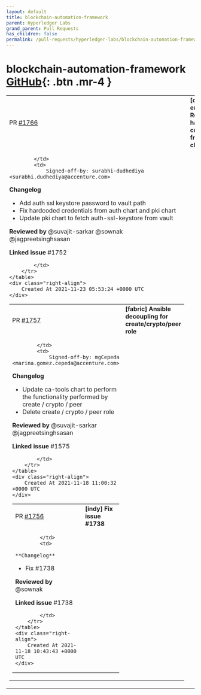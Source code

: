 ```yaml
---
layout: default
title: blockchain-automation-framework
parent: Hyperledger Labs
grand_parent: Pull Requests
has_children: false
permalink: /pull-requests/hyperledger-labs/blockchain-automation-framework
---
```


# blockchain-automation-framework <span class="fs-3 right-align">[GitHub](https://github.com/hyperledger-labs/blockchain-automation-framework){: .btn .mr-4 }</span>


<div>
    <table>
        <tr>
            <td>
                PR <a href="https://github.com/hyperledger-labs/blockchain-automation-framework/pull/1766" class=".btn">#1766</a>
            </td>
            <td>
                <b>
                    [corda-ent] Removed hardcoded credentials from auth chart
                </b>
            </td>
        </tr>
        <tr>
            <td>
                
            </td>
            <td>
                Signed-off-by: surabhi-dudhediya <surabhi.dudhediya@accenture.com>

**Changelog**
- Add auth ssl keystore password to vault path
- Fix hardcoded credentials from auth chart and pki chart
- Update pki chart to fetch auth-ssl-keystore from vault

 

**Reviewed by**
@suvajit-sarkar @sownak @jagpreetsinghsasan 

 

**Linked issue**
#1752 

            </td>
        </tr>
    </table>
    <div class="right-align">
        Created At 2021-11-23 05:53:24 +0000 UTC
    </div>
</div>

<div>
    <table>
        <tr>
            <td>
                PR <a href="https://github.com/hyperledger-labs/blockchain-automation-framework/pull/1757" class=".btn">#1757</a>
            </td>
            <td>
                <b>
                    [fabric] Ansible decoupling for create/crypto/peer role
                </b>
            </td>
        </tr>
        <tr>
            <td>
                
            </td>
            <td>
                Signed-off-by: mgCepeda <marina.gomez.cepeda@accenture.com>

**Changelog**
- Update ca-tools chart to perform the functionality performed by create / crypto / peer
- Delete create / crypto / peer role


 

**Reviewed by**
@suvajit-sarkar
@jagpreetsinghsasan

 

**Linked issue**
#1575 

            </td>
        </tr>
    </table>
    <div class="right-align">
        Created At 2021-11-18 11:00:32 +0000 UTC
    </div>
</div>

<div>
    <table>
        <tr>
            <td>
                PR <a href="https://github.com/hyperledger-labs/blockchain-automation-framework/pull/1756" class=".btn">#1756</a>
            </td>
            <td>
                <b>
                    [indy] Fix issue #1738
                </b>
            </td>
        </tr>
        <tr>
            <td>
                
            </td>
            <td>
                **Changelog**
- Fix #1738 

 

**Reviewed by**
@sownak

 

**Linked issue**
#1738 

            </td>
        </tr>
    </table>
    <div class="right-align">
        Created At 2021-11-18 10:43:43 +0000 UTC
    </div>
</div>

